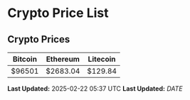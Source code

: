 # Crypto Price List

## Crypto Prices
| Bitcoin | Ethereum | Litecoin |
| ------- | -------- | -------- |
| $96501 | $2683.04 | $129.84 |
**Last Updated:** 2025-02-22 05:37 UTC
**Last Updated:** $DATE$
